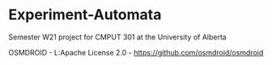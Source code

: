 # Experiment-Automata
Semester W21 project for CMPUT 301 at the University of Alberta


OSMDROID - L:Apache License 2.0 - https://github.com/osmdroid/osmdroid
